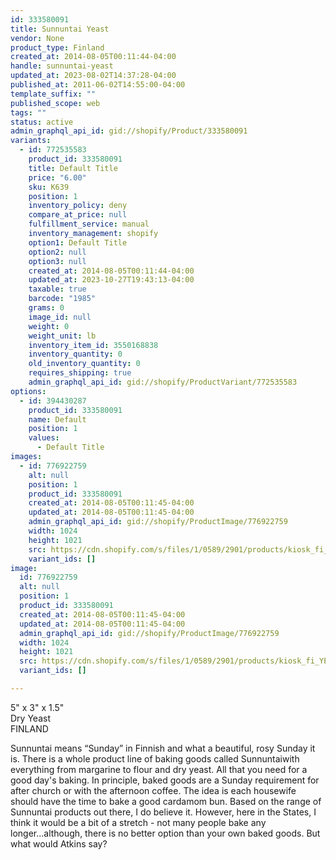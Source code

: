 ```yaml
---
id: 333580091
title: Sunnuntai Yeast
vendor: None
product_type: Finland
created_at: 2014-08-05T00:11:44-04:00
handle: sunnuntai-yeast
updated_at: 2023-08-02T14:37:28-04:00
published_at: 2011-06-02T14:55:00-04:00
template_suffix: ""
published_scope: web
tags: ""
status: active
admin_graphql_api_id: gid://shopify/Product/333580091
variants:
  - id: 772535583
    product_id: 333580091
    title: Default Title
    price: "6.00"
    sku: K639
    position: 1
    inventory_policy: deny
    compare_at_price: null
    fulfillment_service: manual
    inventory_management: shopify
    option1: Default Title
    option2: null
    option3: null
    created_at: 2014-08-05T00:11:44-04:00
    updated_at: 2023-10-27T19:43:13-04:00
    taxable: true
    barcode: "1985"
    grams: 0
    image_id: null
    weight: 0
    weight_unit: lb
    inventory_item_id: 3550168838
    inventory_quantity: 0
    old_inventory_quantity: 0
    requires_shipping: true
    admin_graphql_api_id: gid://shopify/ProductVariant/772535583
options:
  - id: 394430287
    product_id: 333580091
    name: Default
    position: 1
    values:
      - Default Title
images:
  - id: 776922759
    alt: null
    position: 1
    product_id: 333580091
    created_at: 2014-08-05T00:11:45-04:00
    updated_at: 2014-08-05T00:11:45-04:00
    admin_graphql_api_id: gid://shopify/ProductImage/776922759
    width: 1024
    height: 1021
    src: https://cdn.shopify.com/s/files/1/0589/2901/products/kiosk_fi_YEAST.jpeg?v=1407211905
    variant_ids: []
image:
  id: 776922759
  alt: null
  position: 1
  product_id: 333580091
  created_at: 2014-08-05T00:11:45-04:00
  updated_at: 2014-08-05T00:11:45-04:00
  admin_graphql_api_id: gid://shopify/ProductImage/776922759
  width: 1024
  height: 1021
  src: https://cdn.shopify.com/s/files/1/0589/2901/products/kiosk_fi_YEAST.jpeg?v=1407211905
  variant_ids: []

---
```


5" x 3" x 1.5"  
Dry Yeast  
FINLAND

Sunnuntai means “Sunday” in Finnish and what a beautiful, rosy Sunday it is. There is a whole product line of baking goods called Sunnuntaiwith everything from margarine to flour and dry yeast. All that you need for a good day's baking. In principle, baked goods are a Sunday requirement for after church or with the afternoon coffee. The idea is each housewife should have the time to bake a good cardamom bun. Based on the range of Sunnuntai products out there, I do believe it. However, here in the States, I think it would be a bit of a stretch - not many people bake any longer...although, there is no better option than your own baked goods. But what would Atkins say?